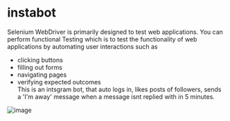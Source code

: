 # instabot
Selenium WebDriver is primarily designed to test web applications. 
You can perform functional Testing which is to test the functionality of web applications by automating user interactions such as
- clicking buttons
- filling out forms
- navigating pages
- verifying expected outcomes  
This is an intsgram bot, that auto logs in, likes posts of followers, sends a 'I'm away' message when a message isnt replied with in 5 minutes.

![image](https://github.com/user-attachments/assets/30d99309-eb6c-42a8-b8a1-40f94db48625)
